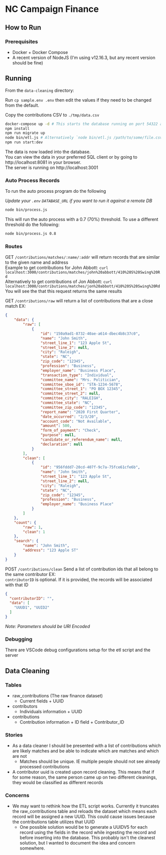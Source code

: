 # NC Campaign Finance

## How to Run

### Prerequisites

- Docker + Docker Compose
- A recent version of NodeJS (I'm using v12.16.3, but any recent version should be fine)

## Running

From the `data-cleaning` directory:

Run `cp sample.env .env` then edit the values if they need to be changed from the default.

Copy the contributions CSV to `./tmp/data.csv`

```sh
docker-compose up -d # This starts the database running on port 54322 and launches the PGWeb postgres client on port 8081'
npm install
npm run migrate up
node bin/etl.js # Alternatively `node bin/etl.js /path/to/some/file.csv`, if you to use a file other than ./tmp/data.csv
npm run start:dev
```  

The data is now loaded into the database.  
You can view the data in your preferred SQL client or by going to http://localhost:8081 in your browser.  
The server is running on http://localhost:3001

### Auto Process Records

To run the auto process program do the following

*Update your `.env` `DATABASE_URL` if you want to run it against a remote DB*

```sh
node bin/process.js
```

This will run the auto process with a 0.7 (70%) threshold. To use a different threshold do the following:

```sh
node bin/process.js 0.8
```

### Routes  

GET `/contributions/matches/:name/:addr` will return records that are similar to the given name and address  
Example to get contributions for John Abbott: `curl localhost:3000/contributions/matches/john%20abbott/410%20S%20Swing%20Rd`  
Alternatively to get contributions of Jon Abbott: `curl localhost:3000/contributions/matches/jon%20abbott/410%20S%20Swing%20Rd`  
You will see the that this request returns the same results

GET `/contributions/raw` will return a list of contributions that are a close match
EX:

```json
{
    "data": {
        "raw": [
            {
                "id": "150a9ad1-8732-40ae-a614-dbec4b8c37c0",
                "name": "John Smith",
                "street_line_1": "123 Apple St",
                "street_line_2": null,
                "city": "Raleigh",
                "state": "NC",
                "zip_code": "12345",
                "profession": "Business",
                "employer_name": "Business Place",
                "transaction_type": "Individual",
                "committee_name": "Mrs. Politician",
                "committee_sboe_id": "STA-1234-5678",
                "committee_street_1": "PO BOX 12345",
                "committee_street_2": null,
                "committee_city": "RALEIGH",
                "committee_state": "NC",
                "committee_zip_code": "12345",
                "report_name": "2020 First Quarter",
                "date_occurred": "2/3/20",
                "account_code": "Not Available",
                "amount": 500,
                "form_of_payment": "Check",
                "purpose": null,
                "candidate_or_referendum_name": null,
                "declaration": null
            }
        ],
        "clean": [
            {
                "id": "956fddd7-20cd-407f-9c7a-75fce61cfe6b",
                "name": "John Smith",
                "street_line_1": "123 Apple St",
                "street_line_2": null,
                "city": "Raleigh",
                "state": "NC",
                "zip_code": "12345",
                "profession": "Business",
                "employer_name": "Business Place"
            }
        ]
    },
    "count": {
        "raw": 1,
        "clean": 1
    },
    "search": {
        "name": "John Smith",
        "address": "123 Apple ST"
    }
}
```

POST `/contributions/clean` Send a list of contribution ids that all belong to the same contributor
EX:  
`contributorID` is optional. If it is provided, the records will be associated with that ID

```json
{
  "contributorID": "",
  "data": [
    "UUUD1", "UUID2"
  ]
}
```

*Note: Parameters should be URI Encoded*

### Debugging

There are VSCode debug configurations setup for the etl script and the server

<!-- ## Notes -->

## Data Cleaning

### Tables

- raw_contributions (The raw finance dataset)
  - Current fields + UUID
- contributors
  - Individuals information + UUID
- contributions
  - Contribution information + ID field + Contributor_ID

### Stories

- As a data cleaner I should be presented with a list of contributions which are likely matches and be able to indicate which are matches and which are not
  - Matches should be unique. IE multiple people should not see already processed contributions 
- A contributor uuid is created upon record cleaning. This means that if for some reason, the same person came up on two different cleanings, they would be classified as different records

### Concerns

- We may want to rethink how the ETL script works. Currently it truncates the raw_contributions table and reloads the dataset which means each record will be assigned a new UUID. This could cause issues because the contributions table utilizes that UUID
  - One possible solution would be to generate a UUIDV5 for each record using the fields in the record while ingesting the record and before inserting into the database. This probably isn't the cleanest solution, but I wanted to document the idea and concern somewhere.
